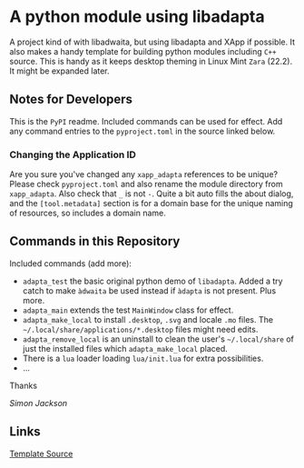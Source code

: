 # A python module using libadapta

A project kind of with libadwaita, but using libadapta and XApp if possible.
It also makes a handy template for building python modules including `C++`
source. This is handy as it keeps desktop theming in Linux Mint `Zara` (22.2).
It might be expanded later.

## Notes for Developers

This is the `PyPI` readme. Included commands can be used for effect. Add
any command entries to the `pyproject.toml` in the source linked below.

### Changing the Application ID

Are you sure you've changed any `xapp_adapta` references to be unique?
Please check `pyproject.toml` and also rename the module directory from
`xapp_adapta`. Also check that `_` is not `-`. Quite a bit auto fills the
about dialog, and the `[tool.metadata]` section is for a domain base
for the unique naming of resources, so includes a domain name.

## Commands in this Repository

Included commands (add more):

- `adapta_test` the basic original python demo of `libadapta`. Added a try catch
  to make `àdwaita` be used instead if `àdapta` is not present. Plus more.
- `adapta_main` extends the test `MainWindow` class for effect.
- `adapta_make_local` to install `.desktop`, `.svg` and locale `.mo` files.
  The `~/.local/share/applications/*.desktop` files might need edits.
- `adapta_remove_local` is an uninstall to clean the user's `~/.local/share` of
  just the installed files which `adapta_make_local` placed.
- There is a `lua` loader loading `lua/init.lua` for extra possibilities.
- ...

Thanks

_Simon Jackson_

## Links

[Template Source](https://github.com/jackokring/mint-python-adapta)
